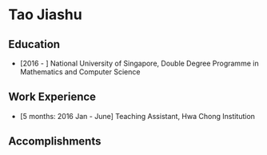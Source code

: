 # Tao Jiashu

## Education

* [2016 - ] National University of Singapore, Double Degree Programme in Mathematics and Computer Science

## Work Experience

- [5 months: 2016 Jan - June] Teaching Assistant, Hwa Chong Institution

## Accomplishments